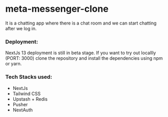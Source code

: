 # meta-messenger-clone
It is a chatting app where there is a chat room and we can start chatting after we log in.

### **Deployment:**
NextJs 13 deployment is still in beta stage. 
If you want to try out locallly (PORT: 3000) clone the repository and install the dependencies using npm or yarn.

### **Tech Stacks used:**
- NextJs
- Tailwind CSS
- Upstash + Redis
- Pusher
- NextAuth
